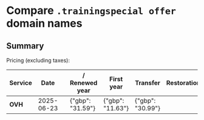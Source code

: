 # Compare `.trainingspecial offer` domain names

## Summary

Pricing (excluding taxes):

| Service | Date |  | / Renewed year | First year | Transfer | Restoration |
|--|--|--|--|--|--|--|
| **OVH** | 2025-06-23 |  | {"gbp": "31.59"} | {"gbp": "11.63"} | {"gbp": "30.99"} |  |
